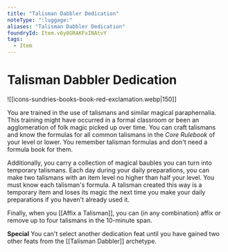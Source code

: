 ```yaml
---
title: "Talisman Dabbler Dedication"
noteType: ":luggage:"
aliases: "Talisman Dabbler Dedication"
foundryId: Item.v6y8GRAKFxINAtvY
tags:
  - Item
---
```


# Talisman Dabbler Dedication
![[icons-sundries-books-book-red-exclamation.webp|150]]

You are trained in the use of talismans and similar magical paraphernalia. This training might have occurred in a formal classroom or been an agglomeration of folk magic picked up over time. You can craft talismans and know the formulas for all common talismans in the _Core Rulebook_ of your level or lower. You remember talisman formulas and don't need a formula book for them.

Additionally, you carry a collection of magical baubles you can turn into temporary talismans. Each day during your daily preparations, you can make two talismans with an item level no higher than half your level. You must know each talisman's formula. A talisman created this way is a temporary item and loses its magic the next time you make your daily preparations if you haven't already used it.

Finally, when you [[Affix a Talisman]], you can (in any combination) affix or remove up to four talismans in the 10-minute span.

**Special** You can't select another dedication feat until you have gained two other feats from the [[Talisman Dabbler]] archetype.
